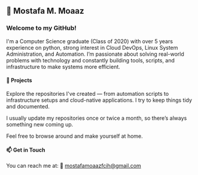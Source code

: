 ## 👋 Mostafa M. Moaaz
### Welcome to my GitHub!

I'm a Computer Science graduate (Class of 2020) with over 5 years experience on python, strong interest in Cloud DevOps, Linux System Administration, and Automation. I’m passionate about solving real-world problems with technology and constantly building tools, scripts, and infrastructure to make systems more efficient.

#### 🚀 Projects
Explore the repositories I've created — from automation scripts to infrastructure setups and cloud-native applications. I try to keep things tidy and documented.

I usually update my repositories once or twice a month, so there’s always something new coming up.

Feel free to browse around and make yourself at home.

#### 📫 Get in Touch
You can reach me at:
📧 mostafamoaazfcih@gmail.com
